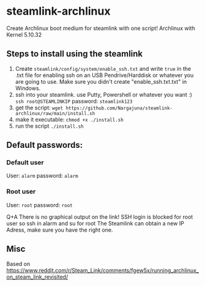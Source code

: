 # steamlink-archlinux
Create Archlinux boot medium for steamlink with one script!
Archlinux with Kernel 5.10.32

## Steps to install using the steamlink

1. Create `steamlink/config/system/enable_ssh.txt` and write `true` in the .txt file for enabling ssh on an USB Pendrive/Harddisk or whatever you are going to use.
	Make sure you didn't create "enable_ssh.txt.txt" in Windows.
2. ssh into your steamlink. use Putty, Powershell or whatever you want :) `ssh root@STEAMLINKIP` password: `steamlink123`
3. get the script:
`wget https://github.com/Nargajuna/steamlink-archlinux/raw/main/install.sh`
4. make it executable:
`chmod +x ./install.sh`
5. run the script
`./install.sh`


## Default passwords:

### Default user
User: `alarm`
password: `alarm`

### Root user
User: `root`
password: `root`

Q+A
There is no graphical output on the link!
SSH login is blocked for root user so ssh in alarm and su for root
The Steamlink can obtain a new IP Adress, make sure you have the right one.


## Misc
Based on  https://www.reddit.com/r/Steam_Link/comments/fgew5x/running_archlinux_on_steam_link_revisited/
